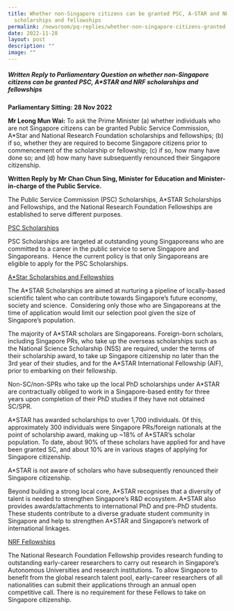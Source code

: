 ```yaml
---
title: Whether non‑Singapore citizens can be granted PSC, A‑STAR and NRF
  scholarships and fellowships
permalink: /newsroom/pq-replies/whether-non-singapore-citizens-granted-psc-astar-nrf-scholarships-fellowships/
date: 2022-11-28
layout: post
description: ""
image: ""
---
```

##### Written Reply to Parliamentary Question on whether non-Singapore citizens can be granted PSC, A\*STAR and NRF scholarships and fellowships  

**Parliamentary Sitting: 28 Nov 2022**  
  
**Mr Leong Mun Wai:**&nbsp;To ask the Prime Minister (a) whether individuals who are not Singapore citizens can be granted Public Service Commission, A\*Star and National Research Foundation scholarships and fellowships; (b) if so, whether they are required to become Singapore citizens prior to commencement of the scholarship or fellowship; (c) if so, how many have done so; and (d) how many have subsequently renounced their Singapore citizenship.  
  
**Written Reply by Mr Chan Chun Sing, Minister for Education and Minister-in-charge of the Public Service.**  
  
The Public Service Commission (PSC) Scholarships, A\*STAR Scholarships and Fellowships, and the National Research Foundation Fellowships are established to serve different purposes.&nbsp;&nbsp;  
  
<u>PSC Scholarships</u>
  
PSC Scholarships are targeted at outstanding young Singaporeans who are committed to a career in the public service to serve Singapore and Singaporeans.&nbsp; Hence the current policy is that only Singaporeans are eligible to apply for the PSC Scholarships.&nbsp;  
  
<u>A\*Star Scholarships and Fellowships</u> 
  
The A\*STAR Scholarships are aimed at nurturing a pipeline of locally-based scientific talent who can contribute towards Singapore’s future economy, society and science.&nbsp; Considering only those who are Singaporeans at the time of application would limit our selection pool given the size of Singapore’s population.&nbsp;&nbsp;  
  
The majority of A\*STAR scholars are Singaporeans. Foreign-born scholars, including Singapore PRs, who take up the overseas scholarships such as the National Science Scholarship (NSS) are required, under the terms of their scholarship award, to take up Singapore citizenship no later than the 3rd year of their studies, and for the A\*STAR International Fellowship (AIF), prior to embarking on their fellowship.&nbsp;  
  
Non-SC/non-SPRs who take up the local PhD scholarships under A\*STAR are contractually obliged to work in a Singapore-based entity for three years upon completion of their PhD studies if they have not obtained SC/SPR.  
  
A\*STAR has awarded scholarships to over 1,700 individuals. Of this, approximately 300 individuals were Singapore PRs/foreign nationals at the point of scholarship award, making up ~18% of A\*STAR’s scholar population. To date, about 90% of these scholars have applied for and have been granted SC, and about 10% are in various stages of applying for Singapore citizenship.&nbsp;  
  
A\*STAR is not aware of scholars who have subsequently renounced their Singapore citizenship.  
  
Beyond building a strong local core, A\*STAR recognises that a diversity of talent is needed to strengthen Singapore’s R&amp;D ecosystem. A\*STAR also provides awards/attachments to international PhD and pre-PhD students. These students contribute to a diverse graduate student community in Singapore and help to strengthen A\*STAR and Singapore’s network of international linkages.  
  
<u>NRF Fellowships</u>
  
The National Research Foundation Fellowship provides research funding to outstanding early-career researchers to carry out research in Singapore’s Autonomous Universities and research institutions. To allow Singapore to benefit from the global research talent pool, early-career researchers of all nationalities can submit their applications through an annual open competitive call. There is no requirement for these Fellows to take on Singapore citizenship.